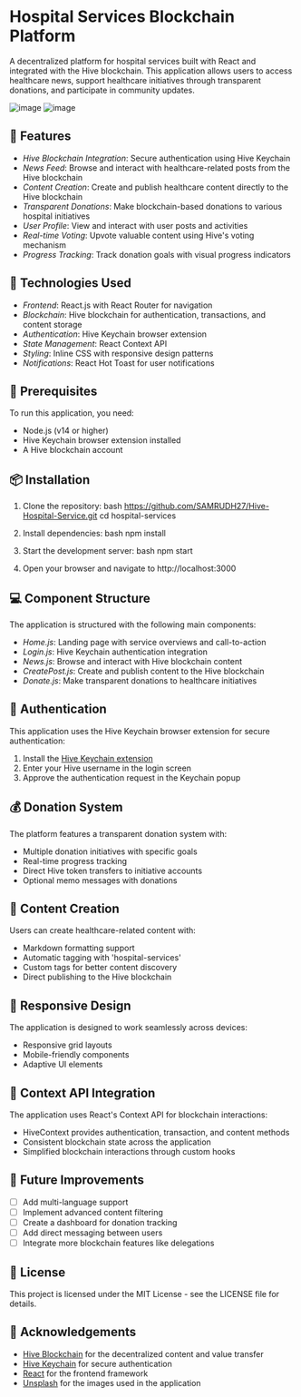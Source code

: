 # Hospital Services Blockchain Platform

A decentralized platform for hospital services built with React and integrated with the Hive blockchain. This application allows users to access healthcare news, support healthcare initiatives through transparent donations, and participate in community updates.

![image](https://github.com/user-attachments/assets/c1d382df-0761-47b8-a686-79472c27dc49)
![image](https://github.com/user-attachments/assets/13a9432d-107e-4b07-a3ec-2ec6f26df94c)


## 🌟 Features

- *Hive Blockchain Integration*: Secure authentication using Hive Keychain
- *News Feed*: Browse and interact with healthcare-related posts from the Hive blockchain
- *Content Creation*: Create and publish healthcare content directly to the Hive blockchain
- *Transparent Donations*: Make blockchain-based donations to various hospital initiatives
- *User Profile*: View and interact with user posts and activities
- *Real-time Voting*: Upvote valuable content using Hive's voting mechanism
- *Progress Tracking*: Track donation goals with visual progress indicators

## 🚀 Technologies Used

- *Frontend*: React.js with React Router for navigation
- *Blockchain*: Hive blockchain for authentication, transactions, and content storage
- *Authentication*: Hive Keychain browser extension
- *State Management*: React Context API
- *Styling*: Inline CSS with responsive design patterns
- *Notifications*: React Hot Toast for user notifications

## 🔧 Prerequisites

To run this application, you need:

- Node.js (v14 or higher)
- Hive Keychain browser extension installed
- A Hive blockchain account

## 📦 Installation

1. Clone the repository:
   bash
   https://github.com/SAMRUDH27/Hive-Hospital-Service.git
   cd hospital-services
   

2. Install dependencies:
   bash
   npm install
   

3. Start the development server:
   bash
   npm start
   

4. Open your browser and navigate to http://localhost:3000

## 💻 Component Structure

The application is structured with the following main components:

- *Home.js*: Landing page with service overviews and call-to-action
- *Login.js*: Hive Keychain authentication integration
- *News.js*: Browse and interact with Hive blockchain content
- *CreatePost.js*: Create and publish content to the Hive blockchain
- *Donate.js*: Make transparent donations to healthcare initiatives

## 🔐 Authentication

This application uses the Hive Keychain browser extension for secure authentication:

1. Install the [Hive Keychain extension](https://chrome.google.com/webstore/detail/hive-keychain/jcacnejopjdphbnjgfaaobbfafkihpep)
2. Enter your Hive username in the login screen
3. Approve the authentication request in the Keychain popup

## 💰 Donation System

The platform features a transparent donation system with:

- Multiple donation initiatives with specific goals
- Real-time progress tracking
- Direct Hive token transfers to initiative accounts
- Optional memo messages with donations

## 📝 Content Creation

Users can create healthcare-related content with:

- Markdown formatting support
- Automatic tagging with 'hospital-services'
- Custom tags for better content discovery
- Direct publishing to the Hive blockchain

## 📱 Responsive Design

The application is designed to work seamlessly across devices:

- Responsive grid layouts
- Mobile-friendly components
- Adaptive UI elements

## 🔄 Context API Integration

The application uses React's Context API for blockchain interactions:

- HiveContext provides authentication, transaction, and content methods
- Consistent blockchain state across the application
- Simplified blockchain interactions through custom hooks

## 🚧 Future Improvements

- [ ] Add multi-language support
- [ ] Implement advanced content filtering
- [ ] Create a dashboard for donation tracking
- [ ] Add direct messaging between users
- [ ] Integrate more blockchain features like delegations

## 📄 License

This project is licensed under the MIT License - see the LICENSE file for details.

## 🙏 Acknowledgements

- [Hive Blockchain](https://hive.io/) for the decentralized content and value transfer
- [Hive Keychain](https://hive-keychain.com/) for secure authentication
- [React](https://reactjs.org/) for the frontend framework
- [Unsplash](https://unsplash.com/) for the images used in the application
